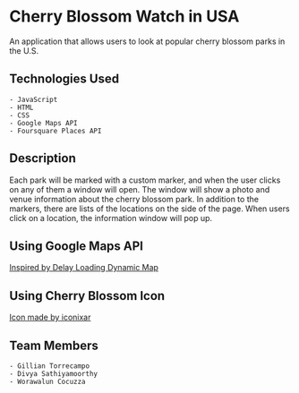 # Cherry Blossom Watch in USA

An application that allows users to look at popular cherry blossom parks in the U.S.

## Technologies Used

    - JavaScript
    - HTML
    - CSS
    - Google Maps API
    - Foursquare Places API

## Description

Each park will be marked with a custom marker, and when the user clicks on any of them a window will open. The window will show a photo and venue information about the cherry blossom park. 
In addition to the markers, there are lists of the locations on the side of the page. When users click on a location, the information window will pop up.

## Using Google Maps API

[Inspired by Delay Loading Dynamic Map](https://developers.google.com/maps/documentation/javascript/examples/programmatic-load-button#maps_programmatic_load_button-javascript)

## Using Cherry Blossom Icon

[Icon made by iconixar](https://www.flaticon.com/packs/spring-296)

## Team Members

    - Gillian Torrecampo
    - Divya Sathiyamoorthy
    - Worawalun Cocuzza